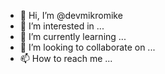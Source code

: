 - 👋 Hi, I’m @devmikromike
- 👀 I’m interested in ...
- 🌱 I’m currently learning ...
- 💞️ I’m looking to collaborate on ...
- 📫 How to reach me ...

<!---
devmikromike/devmikromike is a ✨ special ✨ repository because its `README.md` (this file) appears on your GitHub profile.
You can click the Preview link to take a look at your changes.
--->
